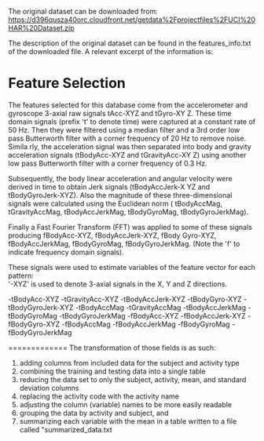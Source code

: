 The original dataset can be downloaded from: https://d396qusza40orc.cloudfront.net/getdata%2Fprojectfiles%2FUCI%20HAR%20Dataset.zip

The description of the original dataset can be found in the features_info.txt of the downloaded file.  A relevant excerpt of the information is:

Feature Selection 
=================

The features selected for this database come from the accelerometer and gyroscope 3-axial raw signals tAcc-XYZ and tGyro-XY
Z. These time domain signals (prefix 't' to denote time) were captured at a constant rate of 50 Hz. Then they were filtered
 using a median filter and a 3rd order low pass Butterworth filter with a corner frequency of 20 Hz to remove noise. Simila
rly, the acceleration signal was then separated into body and gravity acceleration signals (tBodyAcc-XYZ and tGravityAcc-XY
Z) using another low pass Butterworth filter with a corner frequency of 0.3 Hz. 

Subsequently, the body linear acceleration and angular velocity were derived in time to obtain Jerk signals (tBodyAccJerk-X
YZ and tBodyGyroJerk-XYZ). Also the magnitude of these three-dimensional signals were calculated using the Euclidean norm (
tBodyAccMag, tGravityAccMag, tBodyAccJerkMag, tBodyGyroMag, tBodyGyroJerkMag). 

Finally a Fast Fourier Transform (FFT) was applied to some of these signals producing fBodyAcc-XYZ, fBodyAccJerk-XYZ, fBody
Gyro-XYZ, fBodyAccJerkMag, fBodyGyroMag, fBodyGyroJerkMag. (Note the 'f' to indicate frequency domain signals). 

These signals were used to estimate variables of the feature vector for each pattern:  
'-XYZ' is used to denote 3-axial signals in the X, Y and Z directions.

-tBodyAcc-XYZ
-tGravityAcc-XYZ
-tBodyAccJerk-XYZ
-tBodyGyro-XYZ
-tBodyGyroJerk-XYZ
-tBodyAccMag
-tGravityAccMag
-tBodyAccJerkMag
-tBodyGyroMag
-tBodyGyroJerkMag
-fBodyAcc-XYZ
-fBodyAccJerk-XYZ
-fBodyGyro-XYZ
-fBodyAccMag
-fBodyAccJerkMag
-fBodyGyroMag
-fBodyGyroJerkMag


=============
The transformation of those fields is as such:


1. adding columns from included data for the subject and activity type
2. combining the training and testing data into a single table
3. reducing the data set to only the subject, activity, mean, and standard deviation columns
4. replacing the activity code with the activity name
5. adjusting the column (variable) names to be more easily readable
6. grouping the data by activity and subject, and
7. summarizing each variable with the mean in a table written to a file called "summarized_data.txt
